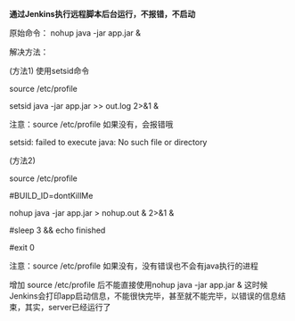 **通过Jenkins执行远程脚本后台运行，不报错，不启动**

原始命令： nohup java -jar app.jar & 

解决方法： 

(方法1) 使用setsid命令 

source /etc/profile

setsid java -jar app.jar >> out.log 2>&1 & 

注意：source /etc/profile 如果没有，会报错哦 

setsid: failed to execute java: No such file or directory 

 

(方法2) 

source /etc/profile

\#BUILD_ID=dontKillMe

nohup java -jar app.jar > nohup.out & 2>&1 & 

\#sleep 3 && echo finished

\#exit 0

注意：source /etc/profile 如果没有，没有错误也不会有java执行的进程 

增加 source /etc/profile 后不能直接使用nohup java -jar app.jar & 这时候Jenkins会打印app启动信息，不能很快完毕，甚至就不能完毕，以错误的信息结束，其实，server已经运行了